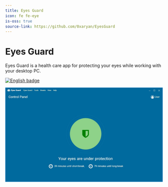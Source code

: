 ```yaml
---
title: Eyes Guard
icon: fe fe-eye
is-oss: true
source-link: https://github.com/0xaryan/EyesGuard
---
```

# Eyes Guard
Eyes Guard is a health care app for protecting your eyes while working with your desktop PC.

<a href='//www.microsoft.com/store/apps/9PHW0XFKZD7J?ocid=badge'><img width="250" src='https://assets.windowsphone.com/85864462-9c82-451e-9355-a3d5f874397a/English_get-it-from-MS_InvariantCulture_Default.png' alt='English badge'/></a>

![Eyes Guard App](/assets/images/projects/eyes-guard.jpg)